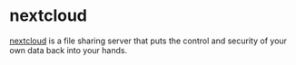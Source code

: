 # nextcloud

[nextcloud](https://nextcloud.com/) is a file sharing server that puts the control and security of your own data back into your hands.